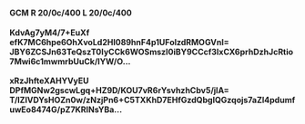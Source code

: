 #### GCM R 20/0c/400 L 20/0c/400
**KdvAg7yM4/7+EuXf**<br/>**efK7MC6hpe6OhXvoLd2Hl089hnF4p1UFolzdRMOGVnI=**<br/>**JBY6ZCSJn63TeQszT0IyCCk6WOSmszI0iBY9CCcf3IxCX6prhDzhJcRtio7Mwi6c1mwmrbUuCk/IYW/O...**<br/><br/>
**xRzJhfteXAHYVyEU**<br/>**DPfMGNw2gscwLgq+HZ9D/KOU7vR6rYsvhzhCbv5/jlA=**<br/>**T/lZlVDYsHOZn0w/zNzjPn6+C5TXKhD7EHfGzdQbglQGzqojs7aZl4pdumfuwEo8474G/pZ7KRINsYBa...**
